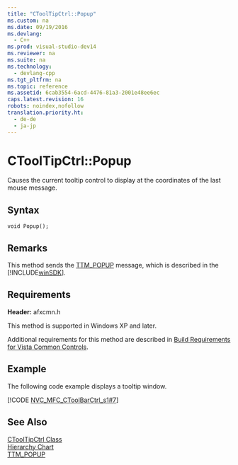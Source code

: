 ```yaml
---
title: "CToolTipCtrl::Popup"
ms.custom: na
ms.date: 09/19/2016
ms.devlang: 
  - C++
ms.prod: visual-studio-dev14
ms.reviewer: na
ms.suite: na
ms.technology: 
  - devlang-cpp
ms.tgt_pltfrm: na
ms.topic: reference
ms.assetid: 6cab3554-6acd-4476-81a3-2001e48ee6ec
caps.latest.revision: 16
robots: noindex,nofollow
translation.priority.ht: 
  - de-de
  - ja-jp
---
```

# CToolTipCtrl::Popup
Causes the current tooltip control to display at the coordinates of the last mouse message.  
  
## Syntax  
  
```  
void Popup();  
```  
  
## Remarks  
 This method sends the [TTM_POPUP](http://msdn.microsoft.com/library/windows/desktop/bb760402) message, which is described in the [!INCLUDE[winSDK](../vs140/includes/winSDK_md.md)].  
  
## Requirements  
 **Header:** afxcmn.h  
  
 This method is supported in Windows XP and later.  
  
 Additional requirements for this method are described in [Build Requirements for Vista Common Controls](../vs140/Build-Requirements-for-Windows-Vista-Common-Controls.md).  
  
## Example  
 The following code example displays a tooltip window.  
  
 [!CODE [NVC_MFC_CToolBarCtrl_s1#7](../CodeSnippet/VS_Snippets_Cpp/NVC_MFC_CToolbarCtrl_s1#7)]  
  
## See Also  
 [CToolTipCtrl Class](../vs140/CToolTipCtrl-Class.md)   
 [Hierarchy Chart](../vs140/Hierarchy-Chart.md)   
 [TTM_POPUP](http://msdn.microsoft.com/library/windows/desktop/bb760402)